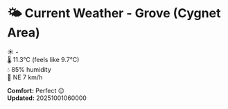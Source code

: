 # 🌤️ Current Weather - Grove (Cygnet Area)

☀️ **-**  
🌡️ 11.3°C (feels like 9.7°C)  
💧 85% humidity  
💨 NE 7 km/h  

**Comfort:** Perfect 😌  
**Updated:** 20251001060000
